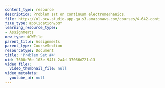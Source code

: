```yaml
---
content_type: resource
description: Problem set on continuum electromechanics.
file: https://ol-ocw-studio-app-qa.s3.amazonaws.com/courses/6-642-continuum-electromechanics-fall-2008/7600c76e103e941b2a4d37066d721a13_pset4.pdf
file_type: application/pdf
learning_resource_types:
- Assignments
ocw_type: OCWFile
parent_title: Assignments
parent_type: CourseSection
resourcetype: Document
title: 'Problem Set #4'
uid: 7600c76e-103e-941b-2a4d-37066d721a13
video_files:
  video_thumbnail_file: null
video_metadata:
  youtube_id: null
---
```


